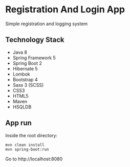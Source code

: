 # Registration And Login App

Simple registration and logging system

## Technology Stack

- Java 8
- Spring Framework 5
- Spring Boot 2
- Hibernate 5
- Lombok
- Bootstrap 4
- Sass 3 (SCSS)
- CSS3
- HTML5
- Maven
- HSQLDB

## App run

Inside the root directory:

```
mvn clean install
mvn spring-boot:run
```

Go to http://localhost:8080
